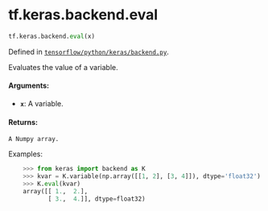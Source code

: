 <div itemscope itemtype="http://developers.google.com/ReferenceObject">
<meta itemprop="name" content="tf.keras.backend.eval" />
</div>

# tf.keras.backend.eval

``` python
tf.keras.backend.eval(x)
```



Defined in [`tensorflow/python/keras/backend.py`](https://www.tensorflow.org/code/tensorflow/python/keras/backend.py).

Evaluates the value of a variable.

#### Arguments:

* <b>`x`</b>: A variable.


#### Returns:

    A Numpy array.

Examples:
```python
    >>> from keras import backend as K
    >>> kvar = K.variable(np.array([[1, 2], [3, 4]]), dtype='float32')
    >>> K.eval(kvar)
    array([[ 1.,  2.],
           [ 3.,  4.]], dtype=float32)
```